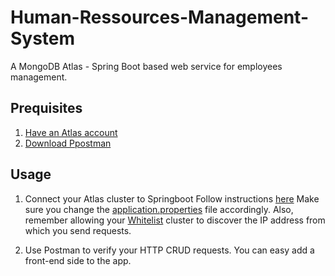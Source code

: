 # Human-Ressources-Management-System
A MongoDB Atlas - Spring Boot based web service for employees management.

## Prequisites

  1. [Have an Atlas account](https://docs.atlas.mongodb.com/tutorial/create-atlas-account/)
  2. [ Download Ppostman](https://www.postman.com/downloads/)


 ## Usage
    
 1.  Connect your Atlas cluster to Springboot
 Follow instructions [here](https://docs.atlas.mongodb.com/connect-to-cluster/)
 Make sure you change the  [application.properties](https://github.com/chrys-exaucet/Human-Ressources-Management-System/blob/master/src/main/resources/application.properties) file accordingly. 
 Also, remember allowing your [Whitelist](https://docs.atlas.mongodb.com/connect-to-cluster/#whitelist) cluster to discover the IP address from which you send requests.
 
 2. Use Postman to verify your HTTP CRUD requests.
 You can easy add a front-end  side to the app.

